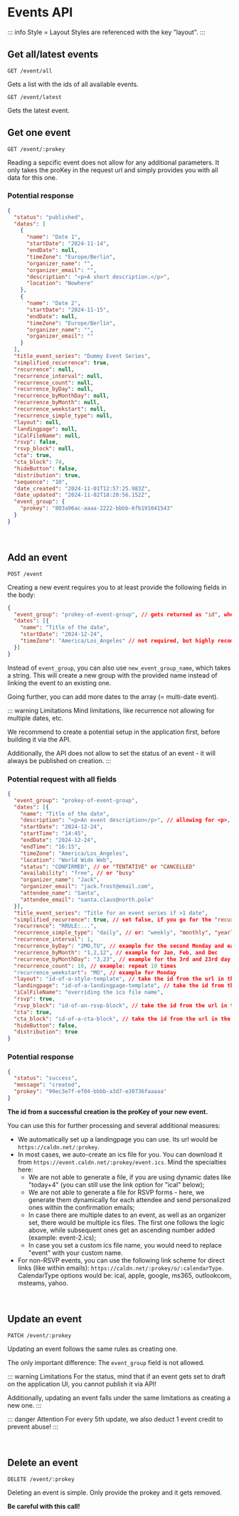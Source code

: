 
# Events API

::: info Style = Layout
Styles are referenced with the key "layout".
:::

## Get all/latest events

```
GET /event/all
```

Gets a list with the ids of all available events.

```
GET /event/latest
```

Gets the latest event.

## Get one event

```
GET /event/:prokey
```

Reading a sepcific event does not allow for any additional parameters. It only takes the proKey in the request url and simply provides you with all data for this one.

### Potential response

```json
{
  "status": "published",
  "dates": [
    {
      "name": "Date 1",
      "startDate": "2024-11-14",
      "endDate": null,
      "timeZone": "Europe/Berlin",
      "organizer_name": "",
      "organizer_email": "",
      "description": "<p>A short description.</p>",
      "location": "Nowhere"
    },
    {
      "name": "Date 2",
      "startDate": "2024-11-15",
      "endDate": null,
      "timeZone": "Europe/Berlin",
      "organizer_name": "",
      "organizer_email": ""
    }
  ],
  "title_event_series": "Dummy Event Series",
  "simplified_recurrence": true,
  "recurrence": null,
  "recurrence_interval": null,
  "recurrence_count": null,
  "recurrence_byDay": null,
  "recurrence_byMonthDay": null,
  "recurrence_byMonth": null,
  "recurrence_weekstart": null,
  "recurrence_simple_type": null,
  "layout": null,
  "landingpage": null,
  "iCalFileName": null,
  "rsvp": false,
  "rsvp_block": null,
  "cta": true,
  "cta_block": 74,
  "hideButton": false,
  "distribution": true,
  "sequence": "10",
  "date_created": "2024-11-01T12:57:25.983Z",
  "date_updated": "2024-11-02T18:20:56.152Z",
  "event_group": {
    "prokey": "803a96ac-aaaa-2222-bbbb-6fb191041543"
  }
}
```

<br />

## Add an event

```
POST /event
```

Creating a new event requires you to at least provide the following fields in the body:

```json
{
  "event_group": "prokey-of-event-group", // gets returned as "id", when creating a group; also visible in the application
  "dates": [{
    "name": "Title of the date",
    "startDate": "2024-12-24",
    "timeZone": "America/Los_Angeles" // not required, but highly recommended
  }]
}
```

Instead of `event_group`, you can also use `new_event_group_name`, which takes a string. This will create a new group with the provided name instead of linking the event to an existing one.

Going further, you can add more dates to the array (= multi-date event).

::: warning Limitations
Mind limitations, like recurrence not allowing for multiple dates, etc.

We recommend to create a potential setup in the application first, before building it via the API.

Additionally, the API does not allow to set the status of an event - it will always be published on creation.
:::

### Potential request with all fields

```json
{
  "event_group": "prokey-of-event-group",
  "dates": [{
    "name": "Title of the date",
    "description": "<p>An event description</p>", // allowing for <p>, <strong>, <em>, <u>, <h1>, <h2>, <h3>, <h4>, <ul>, <ol>, <li>, <a>
    "startDate": "2024-12-24",
    "startTime": "14:45",
    "endDate": "2024-12-24",
    "endTime": "16:15",
    "timeZone": "America/Los_Angeles",
    "location": "World Wide Web",
    "status": "CONFIRMED", // or "TENTATIVE" or "CANCELLED"
    "availability": "free", // or "busy"
    "organizer_name": "Jack",
    "organizer_email": "jack.frost@email.com",
    "attendee_name": "Santa",
    "attendee_email": "santa.claus@north.pole"
  }],
  "title_event_series": "Title for an event series if >1 date",
  "simplified_recurrence": true, // set false, if you go for the "recurrence" field, which takes an RRULE; and true if you use the other recurrence fields
  "recurrence": "RRULE:...",
  "recurrence_simple_type": "daily", // or: "weekly", "monthly", "yearly",
  "recurrence_interval": 1,
  "recurrence_byDay": "2MO,TU", // example for the second Monday and each Tuesday
  "recurrence_byMonth": "1,2,12", // example for Jan, Feb, and Dec
  "recurrence_byMonthDay": "3,23", // example for the 3rd and 23rd day of the month
  "recurrence_count": 10, // example: repeat 10 times
  "recurrence_weekstart": "MO", // example for Monday
  "layout": "id-of-a-style-template", // take the id from the url in the application
  "landingpage": "id-of-a-landingpage-template", // take the id from the url in the application
  "iCalFileName": "overriding the ics file name",
  "rsvp": true,
  "rsvp_block": "id-of-an-rsvp-block", // take the id from the url in the application or the response when creating an rsvp block via API
  "cta": true,
  "cta_block": "id-of-a-cta-block", // take the id from the url in the application
  "hideButton": false,
  "distribution": true
}
```

### Potential response

```json
{
  "status": "success",
  "message": "created",
  "prokey": "99ec3e7f-ef04-bbbb-a3d7-e30736faaaaa"
}
```

**The id from a successful creation is the proKey of your new event.**

You can use this for further processing and several additional measures:

* We automatically set up a landingpage you can use. Its url would be `https://caldn.net/:prokey`.
* In most cases, we auto-create an ics file for you. You can download it from `https://event.caldn.net/:prokey/event.ics`. Mind the specialties here:
  * We are not able to generate a file, if you are using dynamic dates like "today+4" (you can still use the link option for "ical" below);
  * We are not able to generate a file for RSVP forms - here, we generate them dynamically for each attendee and send personalized ones within the confirmation emails;
  * In case there are multiple dates to an event, as well as an organizer set, there would be multiple ics files. The first one follows the logic above, while subsequent ones get an ascending number added (example: event-2.ics);
  * In case you set a custom ics file name, you would need to replace "event" with your custom name.
* For non-RSVP events, you can use the following link scheme for direct links (like within emails): `https://caldn.net/:prokey/o/:calendarType`. CalendarType options would be: ical, apple, google, ms365, outlookcom, msteams, yahoo.

<br />

## Update an event

```
PATCH /event/:prokey
```

Updating an event follows the same rules as creating one.

The only important difference: The `event_group` field is not allowed.

::: warning Limitations
For the status, mind that if an event gets set to draft on the application UI, you cannot publish it via API!

Additionally, updating an event falls under the same limitations as creating a new one.
:::

::: danger Attention
For every 5th update, we also deduct 1 event credit to prevent abuse!
:::

<br />

## Delete an event

```
DELETE /event/:prokey
```

Deleting an event is simple. Only provide the prokey and it gets removed.

**Be careful with this call!**
